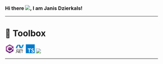 ### Hi there <img src="https://raw.githubusercontent.com/MartinHeinz/MartinHeinz/master/wave.gif" width="30px">, I am Janis Dzierkals!

---

# 🧰 Toolbox
<img src="https://raw.githubusercontent.com/devicons/devicon/7a4ca8aa871d6dca81691e018d31eed89cb70a76/icons/csharp/csharp-original.svg" width="30px">
<img src="https://raw.githubusercontent.com/devicons/devicon/7a4ca8aa871d6dca81691e018d31eed89cb70a76/icons/dot-net/dot-net-original-wordmark.svg" width="30px">
<img src="https://raw.githubusercontent.com/devicons/devicon/7a4ca8aa871d6dca81691e018d31eed89cb70a76/icons/typescript/typescript-original.svg" width="30px">
<img src="https://camo.githubusercontent.com/9b233185d549848e633ec3913cfcd0cec80e5df1ca20f018949db98bf042af3e/68747470733a2f2f63646e2e776f726c64766563746f726c6f676f2e636f6d2f6c6f676f732f6769742d69636f6e2e737667" width="30px">



---

